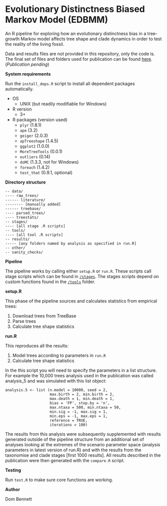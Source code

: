 # Evolutionary Distinctness Biased Markov Model (EDBMM)

An R pipeline for exploring how an evolutionary distinctness bias in a
tree-growth Markov model affects tree shape and clade dynamics in order to test
the reality of the living fossil.

Data and results files are not provided in this repository, only the code is.
The final set of files and folders used for publication can be found [here]().
 (*Publication pending*)

**System requirements**

Run the `install_deps.R` script to install all dependent packages automatically.

* OS
  + UNIX (but readily modifiable for Windows)
* R version
  + 3+
* R packages (version used)
  + `plyr` (1.8.1)
  + `ape` (3.2)
  + `geiger` (2.0.3)
  + `apTreeshape` (1.4.5)
  + `ggplot2` (1.0.0)
  + `MoreTreeTools` (0.0.1)
  + `outliers` (0.14)
  + `doMC` (1.3.3, not for Windows)
  + `foreach` (1.4.2)
  + `test_that` (0.9.1, optional)

**Directory structure**

```
-- data/
---- raw_trees/
------ literature/
-------- [manually added]
------ treebase/
---- parsed_trees/
---- treestats/
-- stages/
---- [all stage .R scripts]
-- tools/
---- [all tool .R scripts]
-- results/
----- [any folders named by analysis as specified in run.R]
-- other/
-- sanity_checks/
```

**Pipeline**

The pipeline works by calling either `setup.R` or `run.R`. These scripts call
stage scripts which can be found in [`/stages`](https://github.com/DomBennett/Project-EDBMM/tree/master/stages).
The stages scripts depend on custom functions found in the [`/tools`](https://github.com/DomBennett/Project-EDBMM/tree/master/tools) folder.

**setup.R**

This phase of the pipeline sources and calculates statistics from empirical
trees:

1. Download trees from TreeBase
2. Parse trees
3. Calculate tree shape statistics

**run.R**

This reproduces all the results:

1. Model trees according to parameters in `run.R`
2. Calculate tree shape statistics

In the this script you will need to specify the parameters in a list structure.
For example the 10,000 trees analysis used in the publication was called
analysis_5 and was simulated with this list object:

```{R}
analysis.5 <- list (n.model = 10000, seed = 2,
                    max.birth = 2, min.birth = 2,
                    max.death = 1, min.death = 1,
                    bias = 'FP', stop.by = 'n',
                    max.ntaxa = 500, min.ntaxa = 50,
                    min.sig = -1, max.sig = 1,
                    min.eps = -1, max.eps = 1,
                    reference = TRUE,
                    iterations = 100)
```

The results from this analysis were subsequently supplemented with
results generated outside of the pipeline structure from an additional set of
analyses looking at the extremes of the scenario parameter space (analysis
  parameters in latest version of run.R) and with the results from the
taxonomise and clade stages [first 1000 results]. All results described in the
publication were then generated with the `compare.R` script.

**Testing**

Run `test.R` to make sure core functions are working.

**Author**

Dom Bennett
